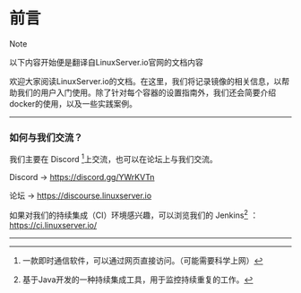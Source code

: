 # 前言

> [!NOTE]
>
> 以下内容开始便是翻译自LinuxServer.io官网的文档内容

欢迎大家阅读LinuxServer.io的文档。在这里，我们将记录镜像的相关信息，以帮助我们的用户入门使用。除了针对每个容器的设置指南外，我们还会简要介绍docker的使用，以及一些实践案例。

------

### **如何与我们交流？**

我们主要在 Discord [^1]上交流，也可以在论坛上与我们交流。

Discord →  https://discord.gg/YWrKVTn 

论坛 →  https://discourse.linuxserver.io

如果对我们的持续集成（CI）环境感兴趣，可以浏览我们的 Jenkins[^2] ：https://ci.linuxserver.io/



------

[^1]: 一款即时通信软件，可以通过网页直接访问。（可能需要科学上网）
[^2]: 基于Java开发的一种持续集成工具，用于监控持续重复的工作。
